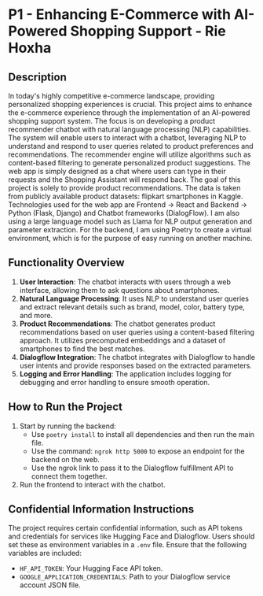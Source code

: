 # P1 - Enhancing E-Commerce with AI-Powered Shopping Support - Rie Hoxha

## Description
In today's highly competitive e-commerce landscape, providing personalized shopping experiences is crucial. This project aims to enhance the e-commerce experience through the implementation of an AI-powered shopping support system. The focus is on developing a product recommender chatbot with natural language processing (NLP) capabilities. The system will enable users to interact with a chatbot, leveraging NLP to understand and respond to user queries related to product preferences and recommendations. The recommender engine will utilize algorithms such as content-based filtering to generate personalized product suggestions. The web app is simply designed as a chat where users can type in their requests and the Shopping Assistant will respond back. The goal of this project is solely to provide product recommendations. The data is taken from publicly available product datasets: flipkart smartphones in Kaggle. Technologies used for the web app are Frontend -> React and Backend -> Python (Flask, Django) and Chatbot frameworks (DialogFlow). I am also using a large language model such as Llama for NLP output generation and parameter extraction. For the backend, I am using Poetry to create a virtual environment, which is for the purpose of easy running on another machine.

## Functionality Overview
1. **User Interaction**: The chatbot interacts with users through a web interface, allowing them to ask questions about smartphones.
2. **Natural Language Processing**: It uses NLP to understand user queries and extract relevant details such as brand, model, color, battery type, and more.
3. **Product Recommendations**: The chatbot generates product recommendations based on user queries using a content-based filtering approach. It utilizes precomputed embeddings and a dataset of smartphones to find the best matches.
4. **Dialogflow Integration**: The chatbot integrates with Dialogflow to handle user intents and provide responses based on the extracted parameters.
5. **Logging and Error Handling**: The application includes logging for debugging and error handling to ensure smooth operation.
## How to Run the Project
1. Start by running the backend:
   - Use `poetry install` to install all dependencies and then run the main file.
   - Use the command: `ngrok http 5000` to expose an endpoint for the backend on the web.
   - Use the ngrok link to pass it to the Dialogflow fulfillment API to connect them together.
2. Run the frontend to interact with the chatbot.

## Confidential Information Instructions
The project requires certain confidential information, such as API tokens and credentials for services like Hugging Face and Dialogflow. Users should set these as environment variables in a `.env` file. Ensure that the following variables are included:
- `HF_API_TOKEN`: Your Hugging Face API token.
- `GOOGLE_APPLICATION_CREDENTIALS`: Path to your Dialogflow service account JSON file.
